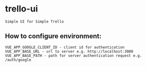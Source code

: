 # trello-ui
    Simple UI for Simple Trello
## How to configure environment:
    VUE_APP_GOOGLE_CLIENT_ID - client id for authentication
    VUE_APP_BASE_URL - url to server e.g. http://localhost:3000
    VUE_APP_BASE_PATH - path for server authentication request e.g. /auth/google
